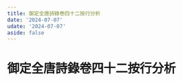 ```yaml
---
title: 御定全唐詩錄卷四十二按行分析
date: '2024-07-07'
udate: '2024-07-07'
aside: false
---
```

# 御定全唐詩錄卷四十二按行分析

<LinePage :list="lines" :chapternum="42" />

<script setup>
const chapter = '卷四十二';
import lines from '/data/qtsl/卷四十二/lines.json'
</script>
